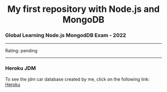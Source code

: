 <h1 align="center">My first repository with Node.js and MongoDB</h1>
<h3 align="justify">Global Learning Node.js MongodDB Exam - 2022</h3>

---
Rating: pending

---
<h3 align="justify">Heroku JDM</h3>

To see the jdm car database created by me, click on the following link: [Heroku](https://tobias-people-test.herokuapp.com/api/cars)
